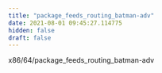 ```yaml
---
title: "package_feeds_routing_batman-adv"
date: 2021-08-01 09:45:27.114775
hidden: false
draft: false
---
```


x86/64/package_feeds_routing_batman-adv


